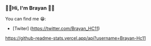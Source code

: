 ### 🎸🎶Hi, I'm Brayan 🤟🏴

You can find me 😁:
- [Twiter] (https://twitter.com/Brayan_HC11)

https://github-readme-stats.vercel.app/api?username=Brayan-Hc11

